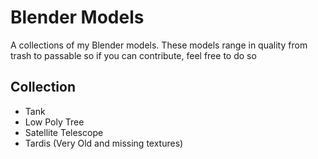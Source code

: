 # Blender Models

A collections of my Blender models. These models range in quality from trash to passable so if you can contribute, feel free to do so

## Collection

* Tank
* Low Poly Tree
* Satellite Telescope
* Tardis (Very Old and missing textures)